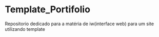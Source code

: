 # Template_Portifolio
Repositorio dedicado para a matéria de iw(interface web) para um site utilizando template
